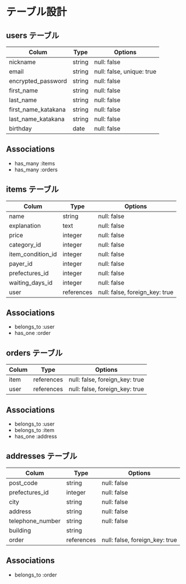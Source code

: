 # テーブル設計

## users テーブル

| Colum               | Type     | Options                   |
| ------------------- | -------- | ------------------------- |
| nickname            | string   | null: false               |
| email               | string   | null: false, unique: true |
| encrypted_password  | string   | null: false               |
| first_name          | string   | null: false               |
| last_name           | string   | null: false               |
| first_name_katakana | string   | null: false               |
| last_name_katakana  | string   | null: false               |
| birthday            | date     | null: false               |

## Associations
- has_many :items
- has_many :orders

## items テーブル

| Colum              | Type       | Options                        |
| ------------------ | ---------- | ------------------------------ |
| name               | string     | null: false                    |
| explanation        | text       | null: false                    |
| price              | integer    | null: false                    |
| category_id        | integer    | null: false                    |
| item_condition_id  | integer    | null: false                    |
| payer_id           | integer    | null: false                    |
| prefectures_id     | integer    | null: false                    |
| waiting_days_id    | integer    | null: false                    |
| user               | references | null: false, foreign_key: true |

## Associations
- belongs_to :user
- has_one :order

## orders テーブル

| Colum              | Type       | Options                        |
| ------------------ | ---------- | ------------------------------ |
| item               | references | null: false, foreign_key: true |
| user               | references | null: false, foreign_key: true |

## Associations
- belongs_to :user
- belongs_to :item
- has_one :address

## addresses テーブル

| Colum              | Type       | Options                        |
| ------------------ | ---------- | ------------------------------ |
| post_code          | string     | null: false                    |
| prefectures_id     | integer    | null: false                    |
| city               | string     | null: false                    |
| address            | string     | null: false                    |
| telephone_number   | string     | null: false                    |
| building           | string     |                                |
| order               | references | null: false, foreign_key: true |

## Associations
- belongs_to :order
